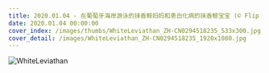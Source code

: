 ```yaml
---
title: 2020.01.04 - 在葡萄牙海岸游泳的抹香鲸妈妈和患白化病的抹香鲸宝宝 (© Flip Nicklin/Minden Pictures)
date: 2020.01.04 00:00:00
cover_index: /images/thumbs/WhiteLeviathan_ZH-CN0294518235_533x300.jpg
cover_detail: /images/WhiteLeviathan_ZH-CN0294518235_1920x1080.jpg
---
```


![WhiteLeviathan](/images/WhiteLeviathan_ZH-CN0294518235_1920x1080.jpg)
